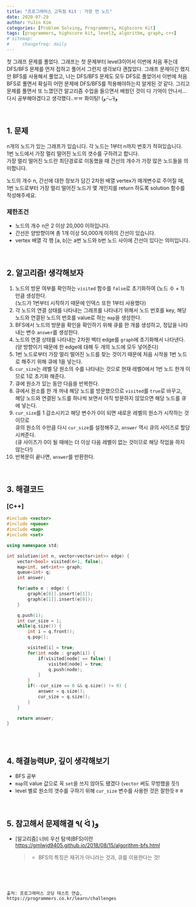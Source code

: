 ```yaml
---
title: "프로그래머스 고득점 Kit : 가장 먼 노드"
date: 2020-07-29
author: YuJin Kim
categories: [Problem Solving, Programmers, Highscore Kit]
tags: [programmers, highscore kit, level3, algorithm, graph, c++]
# sitemap:
#     changefreq: daily
---
```


첫 그래프 문제를 풀었다. 그래프는 첫 문제부터 level3이어서 이번에 처음 푸는데 DFS/BFS 문제를 먼저 접하고 풀어서 그런지 생각보다 괜찮았다. 그래프 문제이긴 했지만 BFS를 사용해서 풀었고, 나는 DFS/BFS 문제도 모두 DFS로 풀었어서 이번에 처음 BFS로 풀면서 확실히 어떤 문제에 DFS/BFS를 적용해야하는지 알게된 것 같다. 그리고 문제를 풀면서 또 느꼈던건 알고리즘 수업을 들으면서 배웠던 것이 다 기억이 안나서... 다시 공부해야겠다고 생각했다..ㅠㅠ 화이팅! (و ˃̵ᴗ˂̵)و  
<br/>
<br/>

## 1. 문제

n개의 노드가 있는 그래프가 있습니다. 각 노드는 1부터 n까지 번호가 적혀있습니다.  
1번 노드에서 가장 멀리 떨어진 노드의 갯수를 구하려고 합니다.  
가장 멀리 떨어진 노드란 최단경로로 이동했을 때 간선의 개수가 가장 많은 노드들을 의미합니다.

노드의 개수 n, 간선에 대한 정보가 담긴 2차원 배열 vertex가 매개변수로 주어질 때,  
1번 노드로부터 가장 멀리 떨어진 노드가 몇 개인지를 return 하도록 solution 함수를 작성해주세요.

### 제한조건

- 노드의 개수 n은 2 이상 20,000 이하입니다.
- 간선은 양방향이며 총 1개 이상 50,000개 이하의 간선이 있습니다.
- vertex 배열 각 행 [a, b]는 a번 노드와 b번 노드 사이에 간선이 있다는 의미입니다.
  <br/><br/><br/>

## 2. 알고리즘! 생각해보자

1. 노드의 방문 여부를 확인하는 `visited` 함수를 `false`로 초기화하여 (노드 수 + 1) 만큼 생성한다.  
   (노드가 1번부터 시작하기 때문에 인덱스 또한 1부터 사용했다)
2. 각 노드의 연결 상태를 나타내는 그래프를 나타내기 위해서 노드 번호를 key, 해당 노드와 연결된 노드의 번호를 value로 하는 `map`을 생성한다.
3. BFS에서 노드의 방문을 확인을 확인하기 위해 큐를 한 개를 생성하고, 정답을 나타내는 변수 `answer`를 생성한다.
4. 노드의 연결 상태를 나타내는 2차원 벡터 edge를 `graph`에 초기화해서 나타낸다.  
   (양 방향이기 때문에 한 edge에 대해 두 개의 노드에 모두 넣어준다)
5. 1번 노드로부터 가장 멀리 떨어진 노드를 찾는 것이기 때문에 처음 시작을 1번 노드로 해주기 위해 큐에 1을 넣는다.
6. `cur_size`는 레벨 당 원소의 수를 나타내는 것으로 현재 레벨0에서 1번 노드 한개 이므로 1로 초기화 해준다.
7. 큐에 원소가 있는 동안 다음을 반복한다.
8. 큐에서 원소를 한 개 꺼내 해당 노드를 방문했으므로 `visited`를 `true`로 바꾸고,  
   해당 노드와 연결된 노드를 하나씩 보면서 아직 방문하지 않았으면 해당 노드를 큐에 넣는다.
9. `cur_size`를 1 감소시키고 해당 변수가 0이 되면 새로운 레벨의 원소가 시작하는 것이므로  
   큐의 원소의 수만큼 다시 `cur_size`를 설정해주고, `answer` 역시 큐의 사이즈로 할당시켜준다.  
   (큐 사이즈가 0이 될 때에는 더 이상 다음 레벨이 없는 것이므로 해당 작업을 하지 않는다!)
10. 반복문이 끝나면, `answer`를 반환한다.  
    <br/><br/>

## 3. 해결코드

### [C++]

```c++
#include <vector>
#include <queue>
#include <map>
#include <set>

using namespace std;

int solution(int n, vector<vector<int>> edge) {
    vector<bool> visited(n+1, false);
    map<int, set<int>> graph;
    queue<int> q;
    int answer;

    for(auto e : edge) {
        graph[e[0]].insert(e[1]);
        graph[e[1]].insert(e[0]);
    }

    q.push(1);
    int cur_size = 1;
    while(q.size()) {
        int i = q.front();
        q.pop();

        visited[i] = true;
        for(int node : graph[i]) {
            if(visited[node] == false) {
                visited[node] = true;
                q.push(node);
            }
        }
        if(--cur_size == 0 && q.size() != 0) {
            answer = q.size();
            cur_size = q.size();
        }
    }

    return answer;
}
```

<br/><br/>

## 4. 해결능력UP, 깊이 생각해보기

- BFS 공부
- `map`의 value 값으로 꼭 `set`을 쓰지 않아도 됐겠다 (`vector` 써도 무방했을 듯!)
- level 별로 원소의 갯수를 구하기 위해 `cur_size` 변수를 사용한 것은 잘한듯ㅎㅎ
  <br/><br/><br/>

## 5. 참고해서 문제해결 ٩( ᐛ )و

- [알고리즘] 너비 우선 탐색(BFS)이란 <https://gmlwjd9405.github.io/2018/08/15/algorithm-bfs.html>
  > - BFS의 특징은 재귀가 아니라는 것과, 큐를 이용한다는 것!

<br/><br/><br/>

```
출처: 프로그래머스 코딩 테스트 연습, https://programmers.co.kr/learn/challenges
```
